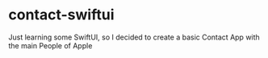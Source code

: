 # contact-swiftui
Just learning some SwiftUI, so I decided to create a basic Contact App with the main People of Apple
